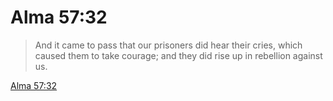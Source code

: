 # Alma 57:32

> And it came to pass that our prisoners did hear their cries, which caused them to take courage; and they did rise up in rebellion against us.

[Alma 57:32](https://www.churchofjesuschrist.org/study/scriptures/bofm/alma/57?lang=eng&id=p32#p32)



